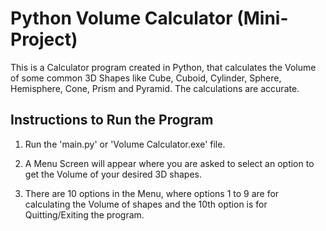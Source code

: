 # Python Volume Calculator (Mini-Project)

This is a Calculator program created in Python, that calculates the Volume of some common 3D Shapes like Cube, Cuboid, Cylinder, Sphere, Hemisphere, Cone, Prism and Pyramid. The calculations are accurate.

## Instructions to Run the Program

1) Run the 'main.py' or 'Volume Calculator.exe' file.

2) A Menu Screen will appear where you are asked to select an option to get the Volume of your desired 3D shapes.

3) There are 10 options in the Menu, where options 1 to 9 are for calculating the Volume of shapes and the 10th option is for Quitting/Exiting the program.
